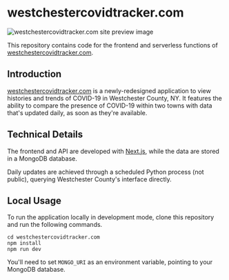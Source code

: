 # westchestercovidtracker.com

![westchestercovidtracker.com site preview image](https://i.imgur.com/6KxNDND.png)


This repository contains code for the frontend and serverless functions of [westchestercovidtracker.com](https://westchestercovidtracker.com).

## Introduction 
[westchestercovidtracker.com](https://westchestercovidtracker.com) is a newly-redesigned application to view histories and trends of COVID-19 in Westchester County, NY. It features the ability to compare the presence of COVID-19 within two towns with data that's updated daily, as soon as they're available.

## Technical Details

The frontend and API are developed with [Next.js](https://nextjs.org/), while the data are stored in a MongoDB database.

Daily updates are achieved through a scheduled Python process (not public), querying Westchester County's interface directly.

## Local Usage

To run the application locally in development mode, clone this repository and run the following commands.
```
cd westchestercovidtracker.com
npm install
npm run dev
```
You'll need to set `MONGO_URI` as an environment variable, pointing to your MongoDB database.
